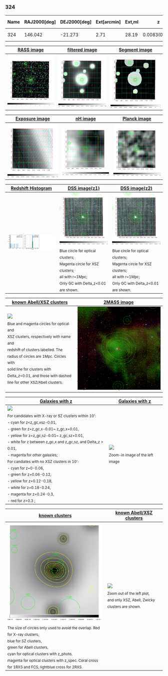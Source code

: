 <div STYLE="page-break-after: always;"></div>

### 324

|Name|RAJ2000[deg]|DEJ2000[deg] |Ext[arcmin]| Ext,ml | z | z_src| C|GC(XSZ,Delta_z<0.01)| GC(OPT,Delta_z<0.01)|GC| R_sig[arcmin] | R500[arcmin] | R500[Mpc]| CRsig[c/s] | CR500[c/s] |L500[1E44 erg/s]|F500[1E-12 erg/s/cm^2]| M500[1E14 Msun]|Tx[keV]|Cnt_sig|Beta|Rc[arcmin]|Comment|Alias|
|---|---|---|---|---|---|------|---|--------|---------|----------|---|---|---|---|---|---|---|---|---|---|---|---|---|---|
|324| 146.042| -21.273| 2.71| 28.19| 0.0083(0.005)| z1, z_xsz| B| MCXC| N| MCXC, N, W| 11.238| 35.116| 0.359| 0.165(0.031)| 0.256(0.045)| 0.005(0.001)| 3.471(0.645)| 0.13(0.01)| 0.62(0.04)| 73.1| 0.698(-0.131+0.179)| 4.134(-1.391+1.592)| -| k339|

|[RASS image](../image/324/324_img.pdf)|[filtered image](../image/324/324_fil.pdf)|[Segment image](../image/324/324_seg.pdf)|
|-------------------|--------------------|-------------------|
| <img src="../image/324/324_img.png" width="300">  | <img src="../image/324/324_fil.png" width="300">   | <img src="../image/324/324_seg.png" width="300">  |

|[Exposure image](../image/324/324_mex.pdf)| [nH image](../image/324/324_nh.pdf)| [Planck image](../image/324/324_p.pdf)|
|-------------------|--------------------|-------------------|
|<img src="../image/324/324_mex.png" width="300">   | <img src="../image/324/324_nh.png" width="300">    | <img src="../image/324/324_p.png" width="300"> |

|[Redshift Histogram](../image/324/324_zg.pdf) | [DSS image(z1)](../image/324/324_dss_z1.pdf)      |  [DSS image(z2)](../image/324/324_dss_z2.pdf)    |
|-------------------|--------------------|-------------------|
|<img src="../image/324/324_zg.png" width="300"> |<img src="../image/324/324_dss_z1.png" width="300"> <sub><br>Blue circle for optical clusters; <br>Magenta circle for XSZ clusters; <br>all with r=1Mpc; <br>Only GC with Delta_z<0.01 are shown. </sub>| <img src="../image/324/324_dss_z2.png" width="300"><sub><br>Blue circle for optical clusters; <br>Magenta circle for XSZ clusters; <br>all with r=1Mpc; <br>Only GC with Delta_z<0.01 are shown. </sub> |

|[known Abell/XSZ clusters](../image/324/324_m.pdf) | [2MASS image](../image/324/324_2mass.pdf)      |
|-------------------|-------------------|
|<img src=../image/324/324_m.png width="300"> <br><sub>Blue and magenta circles for optical and <br>XSZ clusters, respectively with name and <br>redshift of clusters labelled. The <br>radius of circles are 1Mpc. Circles with <br>solid line for clusters with <br>Delta_z<0.01, and those with dashed <br>line for other XSZ/Abell clusters.        </sub>|<img src="../image/324/324_2mass.png" width="300">  |

|[Galaxies with z](../image/324/324_opt_ned.pdf) |[Galaxies with z](../image/324/324_opt_ned_zoom.pdf) |
|-------------------|-------------------|
| <img src=../image/324/324_opt_ned.png width="300"> <br><sub> For candidates with X-ray or SZ clusters within 10': <br> - cyan for z<z_gc,xsz-0.01, <br> - green for z=z_gc,x-0.01~ z_gc,x+0.01, <br> - yellow for z=z_gc,sz-0.01~ z_gc,sz+0.01, <br> - white for z between z_gc,x and z_gc,sz, and Delta_z > 0.01, <br> - magenta for other galaxies; <br>For candiates with no XSZ clusters in 10': <br> - cyan for z=0-0.06, <br> - green for z=0.06-0.12, <br> - yellow for z=0.12-0.18, <br> - white for z=0.18-0.24, <br> - magenta for z=0.24-0.3, <br> - red for z>0.3 ;  </sub>|<img src=../image/324/324_opt_ned_zoom.png width="300">  <br><sub> Zoom-in image of the left image</sub>|

|[known clusters](../image/324/324_gc.pdf) |[known Abell/XSZ clusters](../image/324/324_gc_large.pdf) |
|-------------------|-------------------|
| <img src=../image/324/324_gc.png width="300"> <br><sub> The size of circles only used to avoid the overlap. Red for X-ray clusters, <br> blue for SZ clusters, <br> green for Abell clusters, <br> cyan for optical clusters with z_photo, <br> magenta for optical clusters with z_spec. Coral cross for 1RXS and FCS, lightblue cross for 2RXS. </sub>|<img src=../image/324/324_gc_large.png width="300"> <br><sub> Zoom out of the left plot, <br> and only XSZ, Abell, Zwicky clusters are shown. </sub> |




